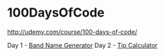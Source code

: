 # 100DaysOfCode

http://udemy.com/course/100-days-of-code/

Day 1 - [Band Name Generator](https://repl.it/@spanglenuts/band-name-generator-start#main.py)
Day 2 - [Tip Calculator](https://repl.it/@spanglenuts/tip-calculator-start#main.py)

